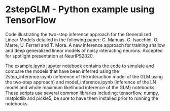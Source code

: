 # 2stepGLM - Python example using TensorFlow

Code illustrating the two-step inference approach for the Generalized Linear Models detailed in the following paper:
G. Mahuas, G. Isacchini, O. Marre, U. Ferrari and T. Mora. A new inference approach for training shallow and deep generalized linear models of noisy interacting neurons. Accepted for spotlight presentation at NeurIPS2020.

The example.ipynb jupyter notebook contains the code to simulate and compare the models that have been inferred using the 2step_inference.ipynb (inference of the interaction model of the GLM using the two-step approach) and model_inference.ipynb (inference of the LN model and whole maximum likelihood inference of the GLM) notebooks.
These scripts use several common libraries including: tensorflow, numpy, matplotlib and pickle5, be sure to have them installed prior to running the notebooks.
